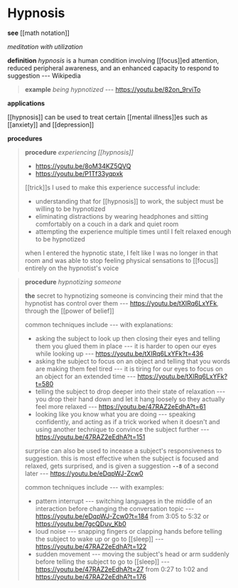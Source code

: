 # Hypnosis

**see** [[math notation]]

_meditation with utilization_

**definition** _hypnosis_ is a human condition involving [[focus]]ed attention, reduced peripheral awareness, and an enhanced capacity to respond to suggestion --- Wikipedia

> **example** _being hypnotized_ --- <https://youtu.be/82on_9rviTo>

**applications**

[[hypnosis]] can be used to treat certain [[mental illness]]es such as [[anxiety]] and [[depression]]

**procedures**

> **procedure** _experiencing [[hypnosis]]_
>
> - <https://youtu.be/8oM34KZ5QVQ>
> - <https://youtu.be/P1Tf33yqpxk>
>
> [[trick]]s I used to make this experience successful include:
>
> - understanding that for [[hypnosis]] to work, the subject must be willing to be hypnotized
> - eliminating distractions by wearing headphones and sitting comfortably on a couch in a dark and quiet room
> - attempting the experience multiple times until I felt relaxed enough to be hypnotized
>
> when I entered the hypnotic state, I felt like I was no longer in that room and was able to stop feeling physical sensations to [[focus]] entirely on the hypnotist's voice

> **procedure** _hypnotizing someone_
>
> **the** secret to hypnotizing someone is convincing their mind that the hypnotist has control over them --- <https://youtu.be/tXIRq6LxYFk>, through the [[power of belief]]
>
> common techniques include --- with explanations:
>
> - asking the subject to look up then closing their eyes and telling them you glued them in place --- it is harder to open our eyes while looking up --- <https://youtu.be/tXIRq6LxYFk?t=436>
> - asking the subject to focus on an object and telling that you words are making them feel tired --- it is tiring for our eyes to focus on an object for an extended time --- <https://youtu.be/tXIRq6LxYFk?t=580>
> - telling the subject to drop deeper into their state of relaxation --- you drop their hand down and let it hang loosely so they actually feel more relaxed --- <https://youtu.be/47RAZ2eEdhA?t=61>
> - looking like you know what you are doing --- speaking confidently, and acting as if a trick worked when it doesn't and using another technique to convince the subject further --- <https://youtu.be/47RAZ2eEdhA?t=151>
>
> surprise can also be used to incease a subject's responsiveness to suggestion. this is most effective when the subject is focused and relaxed, gets surprised, and is given a suggestion **`--8`** of a second later --- <https://youtu.be/eDqpWJ-Zcw0>
>
> common techniques include --- with examples:
>
> - pattern interrupt --- switching languages in the middle of an interaction before changing the conversation topic --- <https://youtu.be/eDqpWJ-Zcw0?t=184> from 3:05 to 5:32 or <https://youtu.be/7gcQDuv_Kb0>
> - loud noise --- snapping fingers or clapping hands before telling the subject to wake up or go to [[sleep]] --- <https://youtu.be/47RAZ2eEdhA?t=122>
> - sudden movement --- moving the subject's head or arm suddenly before telling the subject to go to [[sleep]] --- <https://youtu.be/47RAZ2eEdhA?t=27> from 0:27 to 1:02 and <https://youtu.be/47RAZ2eEdhA?t=176>

